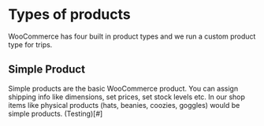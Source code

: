 <!-- TITLE: WooCommerce Product Types -->
<!-- SUBTITLE: product types and settings -->

# Types of products
WooCommerce has four built in product types and we run a custom product type for trips.

## Simple Product
Simple products are the basic WooCommerce product. You can assign shipping info like dimensions, set prices, set stock levels etc.
In our shop items like physical products (hats, beanies, coozies, goggles) would be simple products.
(Testing)[#]